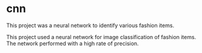 # cnn
This project was a neural network to identify various fashion items.


This project used a neural network for image classification of fashion items. The network performed with a high rate of precision. 
